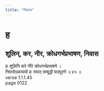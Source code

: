 ```yaml
---
title: "निवास"
---
```


# ह
## शूलिन्, कर, नीर, क्रोधगर्भप्रभाषण, निवास
हः शूलिनि करे नीरे क्रोधगर्भप्रभाषणे ।<BR>निवासेऽथाव्ययो हः स्यात् सम्बुद्धौ पादपूरणे ॥ ४५ ॥<BR>verse 1.1.1.45<BR>page 0122

